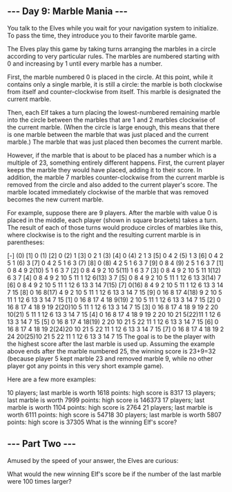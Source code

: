 ## --- Day 9: Marble Mania ---
   You talk to the Elves while you wait for your navigation system to initialize. To pass the time, they introduce you to their favorite marble game.

   The Elves play this game by taking turns arranging the marbles in a circle according to very particular rules. The marbles are numbered starting with 0 and increasing by 1 until every marble has a number.

   First, the marble numbered 0 is placed in the circle. At this point, while it contains only a single marble, it is still a circle: the marble is both clockwise from itself and counter-clockwise from itself. This marble is designated the current marble.

   Then, each Elf takes a turn placing the lowest-numbered remaining marble into the circle between the marbles that are 1 and 2 marbles clockwise of the current marble. (When the circle is large enough, this means that there is one marble between the marble that was just placed and the current marble.) The marble that was just placed then becomes the current marble.

   However, if the marble that is about to be placed has a number which is a multiple of 23, something entirely different happens. First, the current player keeps the marble they would have placed, adding it to their score. In addition, the marble 7 marbles counter-clockwise from the current marble is removed from the circle and also added to the current player's score. The marble located immediately clockwise of the marble that was removed becomes the new current marble.

   For example, suppose there are 9 players. After the marble with value 0 is placed in the middle, each player (shown in square brackets) takes a turn. The result of each of those turns would produce circles of marbles like this, where clockwise is to the right and the resulting current marble is in parentheses:

   [-] (0)
   [1]  0 (1)
   [2]  0 (2) 1
   [3]  0  2  1 (3)
   [4]  0 (4) 2  1  3
   [5]  0  4  2 (5) 1  3
   [6]  0  4  2  5  1 (6) 3
   [7]  0  4  2  5  1  6  3 (7)
   [8]  0 (8) 4  2  5  1  6  3  7
   [9]  0  8  4 (9) 2  5  1  6  3  7
   [1]  0  8  4  9  2(10) 5  1  6  3  7
   [2]  0  8  4  9  2 10  5(11) 1  6  3  7
   [3]  0  8  4  9  2 10  5 11  1(12) 6  3  7
   [4]  0  8  4  9  2 10  5 11  1 12  6(13) 3  7
   [5]  0  8  4  9  2 10  5 11  1 12  6 13  3(14) 7
   [6]  0  8  4  9  2 10  5 11  1 12  6 13  3 14  7(15)
   [7]  0(16) 8  4  9  2 10  5 11  1 12  6 13  3 14  7 15
   [8]  0 16  8(17) 4  9  2 10  5 11  1 12  6 13  3 14  7 15
   [9]  0 16  8 17  4(18) 9  2 10  5 11  1 12  6 13  3 14  7 15
   [1]  0 16  8 17  4 18  9(19) 2 10  5 11  1 12  6 13  3 14  7 15
   [2]  0 16  8 17  4 18  9 19  2(20)10  5 11  1 12  6 13  3 14  7 15
   [3]  0 16  8 17  4 18  9 19  2 20 10(21) 5 11  1 12  6 13  3 14  7 15
   [4]  0 16  8 17  4 18  9 19  2 20 10 21  5(22)11  1 12  6 13  3 14  7 15
   [5]  0 16  8 17  4 18(19) 2 20 10 21  5 22 11  1 12  6 13  3 14  7 15
   [6]  0 16  8 17  4 18 19  2(24)20 10 21  5 22 11  1 12  6 13  3 14  7 15
   [7]  0 16  8 17  4 18 19  2 24 20(25)10 21  5 22 11  1 12  6 13  3 14  7 15
   The goal is to be the player with the highest score after the last marble is used up. Assuming the example above ends after the marble numbered 25, the winning score is 23+9=32 (because player 5 kept marble 23 and removed marble 9, while no other player got any points in this very short example game).

   Here are a few more examples:

   10 players; last marble is worth 1618 points: high score is 8317
   13 players; last marble is worth 7999 points: high score is 146373
   17 players; last marble is worth 1104 points: high score is 2764
   21 players; last marble is worth 6111 points: high score is 54718
   30 players; last marble is worth 5807 points: high score is 37305
   What is the winning Elf's score?


## --- Part Two ---
   Amused by the speed of your answer, the Elves are curious:

   What would the new winning Elf's score be if the number of the last marble were 100 times larger?

